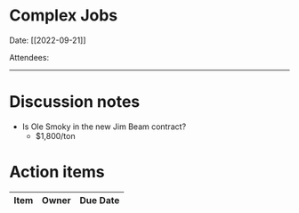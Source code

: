 
# Complex Jobs

Date: [[2022-09-21]]

Attendees:

---

# Discussion notes
- Is Ole Smoky in the new Jim Beam contract?
	- $1,800/ton

# Action items
 Item | Owner | Due Date 
-----|-------|----------
